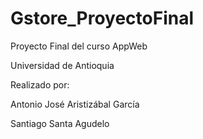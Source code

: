 # Gstore_ProyectoFinal
Proyecto Final del curso AppWeb

Universidad de Antioquia




Realizado por:

Antonio José Aristizábal García

Santiago Santa Agudelo
